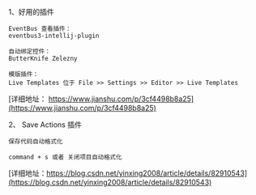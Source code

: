 
1、好用的插件
```
EventBus 查看插件：
eventbus3-intellij-plugin

自动绑定控件：
ButterKnife Zelezny

模版插件：
Live Templates 位于 File >> Settings >> Editor >> Live Templates

```


[详细地址： https://www.jianshu.com/p/3cf4498b8a25](https://www.jianshu.com/p/3cf4498b8a25)

2、
Save Actions 插件
```
保存代码自动格式化

command + s 或者 关闭项目自动格式化
```
[详细地址：https://blog.csdn.net/yinxing2008/article/details/82910543](https://blog.csdn.net/yinxing2008/article/details/82910543)